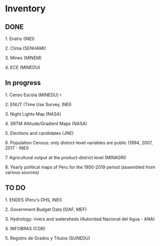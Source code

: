 # Inventory

## DONE
<p>1. Enaho (INEI)</p>
<p>2. Clima (SENHAMI)</p>
<p>3. Mines (MINEM) </p>
<p>4. ECE (MINEDU)</p>


## In progress
<p>1. Censo Escola (MINEDU) r</p>
<p>2. ENUT (Time Use Survey, INEI) </p>
<p>3. Night Lights Map (NASA) </p>
<p>4. SRTM Altitude/Gradient Maps (NASA) </p>
<p>5. Elections and candidates (JNE)</p>
<p>6. Population Census: only district-level variables are public (1994, 2007, 2017 - INEI)</p>
<p>7. Agricultural output at the product-district level (MINAGRI) </p>
<p>8. Yearly political maps of Peru for the 1950-2019 period (assembled from various sources) </p>

## TO DO
<p>1. ENDES (Peru's DHS, INEI) </p>
<p>2. Government Budget Data (SIAF, MEF)</p>
<p>3. Hydrology: rivers and watersheds (Autoridad Nacional del Agua - ANA)</p>
<p>4. INFOBRAS (CGR)</p>
<p>5. Registro de Grados y Titulos (SUNEDU) </p>

 
